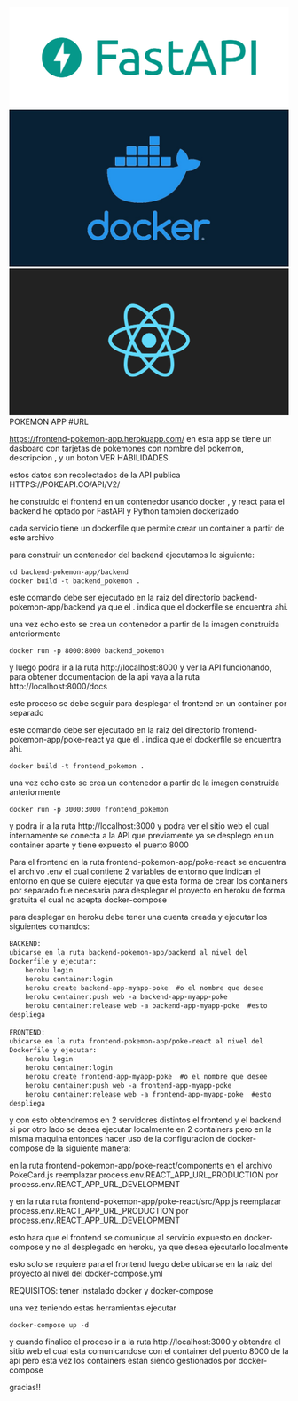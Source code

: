 
![alt text](https://github.com/sebas1017/pokemon-app-challenge/blob/main/fastapi.png?raw=true)
![alt text](https://github.com/sebas1017/pokemon-app-challenge/blob/main/docker.jpeg?raw=true)
![alt text](https://github.com/sebas1017/pokemon-app-challenge/blob/main/react.png?raw=true)
POKEMON APP
#URL  


https://frontend-pokemon-app.herokuapp.com/
en esta app se tiene un dasboard con tarjetas de pokemones 
con nombre del pokemon, descripcion , y un boton VER HABILIDADES.

estos datos son recolectados de la API publica HTTPS://POKEAPI.CO/API/V2/

he construido el frontend en un contenedor usando docker , y  react
para el backend he optado por FastAPI y Python tambien dockerizado


cada servicio tiene un dockerfile que permite crear un container a partir de este archivo

para construir un contenedor del backend ejecutamos lo siguiente:

```
cd backend-pokemon-app/backend
docker build -t backend_pokemon .

```




este comando debe ser ejecutado en la raiz del directorio backend-pokemon-app/backend  ya que el . indica que el dockerfile se encuentra ahi.

una vez echo esto se crea un contenedor a partir de la imagen construida anteriormente


```
docker run -p 8000:8000 backend_pokemon
```

y luego podra ir a la ruta http://localhost:8000 y ver la API funcionando, para
obtener documentacion de la api vaya a la ruta http://localhost:8000/docs


este proceso se debe seguir para desplegar el frontend en un container por separado

este comando debe ser ejecutado en la raiz del directorio frontend-pokemon-app/poke-react   ya que el . indica que el dockerfile se encuentra ahi.

```
docker build -t frontend_pokemon .
```

una vez echo esto se crea un contenedor a partir de la imagen construida anteriormente

```
docker run -p 3000:3000 frontend_pokemon
```

y podra ir a la ruta http://localhost:3000 y podra ver el sitio web
el cual internamente se conecta a la API que previamente ya se desplego en un container aparte y tiene expuesto el puerto 8000

Para el frontend en la ruta frontend-pokemon-app/poke-react
se encuentra el archivo .env el cual contiene 2 variables de entorno que indican
el entorno en que se quiere ejecutar ya que esta forma de crear los containers
por separado fue necesaria para desplegar el proyecto en heroku de forma gratuita el cual no acepta docker-compose

para desplegar en heroku debe tener una cuenta creada y ejecutar los siguientes comandos:
    
    BACKEND:
    ubicarse en la ruta backend-pokemon-app/backend al nivel del Dockerfile y ejecutar:
        heroku login
        heroku container:login
        heroku create backend-app-myapp-poke  #o el nombre que desee
        heroku container:push web -a backend-app-myapp-poke
        heroku container:release web -a backend-app-myapp-poke  #esto despliega

    FRONTEND:
    ubicarse en la ruta frontend-pokemon-app/poke-react al nivel del Dockerfile y ejecutar:
        heroku login
        heroku container:login
        heroku create frontend-app-myapp-poke  #o el nombre que desee
        heroku container:push web -a frontend-app-myapp-poke
        heroku container:release web -a frontend-app-myapp-poke  #esto despliega


y con esto obtendremos en 2 servidores distintos el frontend y el backend
si por otro lado se desea ejecutar localmente en 2 containers pero en la misma maquina entonces hacer uso de la configuracion de docker-compose de la siguiente manera:


en la ruta frontend-pokemon-app/poke-react/components en el archivo PokeCard.js
reemplazar process.env.REACT_APP_URL_PRODUCTION por process.env.REACT_APP_URL_DEVELOPMENT

y en la ruta ruta frontend-pokemon-app/poke-react/src/App.js 
reemplazar process.env.REACT_APP_URL_PRODUCTION 
por process.env.REACT_APP_URL_DEVELOPMENT

esto hara que el frontend se comunique al servicio expuesto en docker-compose y no al desplegado en heroku, ya que desea ejecutarlo localmente

esto solo se requiere para el frontend luego debe ubicarse en la raiz del proyecto al nivel del docker-compose.yml

REQUISITOS:
tener instalado docker y docker-compose

una vez teniendo estas herramientas ejecutar
```
docker-compose up -d
```

y cuando finalice el proceso ir a la ruta http://localhost:3000 y obtendra el sitio web el cual esta comunicandose con el container del puerto  8000 de la api pero esta vez los containers estan siendo gestionados por docker-compose

gracias!!
